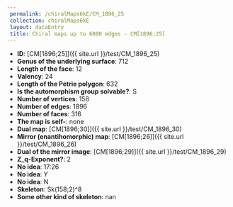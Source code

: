 ```yaml
--- 
 permalink: /chiralMaps6kE/CM_1896_25 
 collection: chiralMaps6kE
 layout: dataEntry
 title: Chiral maps up to 6000 edges - CM[1896;25]
---
```


- **ID**: [CM[1896;25]]({{ site.url }}/test/CM_1896_25)
- **Genus of the underlying surface**: 712
- **Length of the face**: 12
- **Valency**: 24
- **Length of the Petrie polygon**: 632
- **Is the automorphism group solvable?**: S
- **Number of vertices**: 158
- **Number of edges**: 1896
- **Number of faces**: 316
- **The map is self-**: none
- **Dual map**: [CM[1896;30]]({{ site.url }}/test/CM_1896_30)
- **Mirror (enantihomorphic) map**: [CM[1896;26]]({{ site.url }}/test/CM_1896_26)
- **Dual of the mirror image**: [CM[1896;29]]({{ site.url }}/test/CM_1896_29)
- **Z_q-Exponent?**: 2
- **No idea**:  17:26
- **No idea**: Y
- **No idea**: N
- **Skeleton**: Sk(158;2)^8
- **Some other kind of skeleton**: nan
